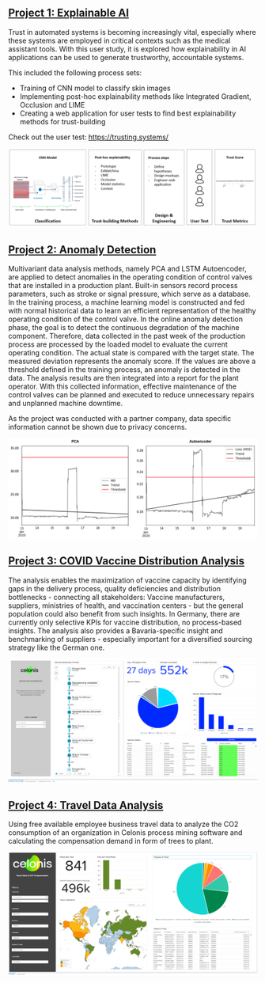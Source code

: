 
## [Project 1: Explainable AI]
Trust in automated systems is becoming increasingly vital, especially where these systems are employed in critical contexts such as the medical assistant tools. With this user study, it is explored how explainability in AI applications can be used to generate trustworthy, accountable systems. 

This included the following process sets:
* Training of CNN model to classify skin images
* Implementing post-hoc explainability methods like Integrated Gradient, Occlusion and LIME
* Creating a web application for user tests to find best explainability methods for trust-building

Check out the user test: https://trusting.systems/

![](/image/Concept2.PNG)


## [Project 2: Anomaly Detection]
Multivariant data analysis methods, namely PCA and LSTM Autoencoder, are applied to detect anomalies in the operating condition of control valves that are installed in a production plant. Built-in sensors record process parameters, such as stroke or signal pressure, which serve as a database. In the training process, a machine learning model is constructed and fed with normal historical data to learn an efficient representation of the healthy operating condition of the control valve. In the online anomaly detection phase, the goal is to detect the continuous degradation of the machine component. Therefore, data collected in the past week of the production process are processed by the loaded model to evaluate the current operating condition. The actual state is compared with the target state. The measured deviation represents the anomaly score. If the values are above a threshold defined in the training process, an anomaly is detected in the data. The analysis results are then integrated into a report for the plant operator. With this collected information, effective maintenance of the control valves can be planned and executed to reduce unnecessary repairs and unplanned machine downtime.

As the project was conducted with a partner company, data specific information cannot be shown due to privacy concerns. 

![](/image/Test11.PNG)


## [Project 3: COVID Vaccine Distribution Analysis]
The analysis enables the maximization of vaccine capacity by identifying gaps in the delivery process, quality deficiencies and distribution bottlenecks - connecting all stakeholders: Vaccine manufacturers, suppliers, ministries of health, and vaccination centers - but the general population could also benefit from such insights.
In Germany, there are currently only selective KPIs for vaccine distribution, no process-based insights.
The analysis also provides a Bavaria-specific insight and benchmarking of suppliers - especially important for a diversified sourcing strategy like the German one.

![](/image/vaccine.PNG)



## [Project 4: Travel Data Analysis]
Using free available employee business travel data to analyze the CO2 consumption of an organization in Celonis process mining software and calculating the compensation demand in form of trees to plant. 

![](/image/CelonisAnalysis.PNG)



[Project 1: Explainable AI]: https://github.com/sophiefuu/XAI
[Project 2: Anomaly Detection]: https://github.com/sophiefuu/AnomalyDetection
[Project 3: COVID Vaccine Distribution Analysis]: https://tpl-initiative-covid-vaccine-distribution-en-v1.try.celonis.cloud/process-mining/public/c400551b-b1fa-48f2-9e3f-242ad50cb40e/#/frontend/documents/c400551b-b1fa-48f2-9e3f-242ad50cb40e/view
[Project 4: Travel Data Analysis]: https://lnkd.in/eagKdmB
